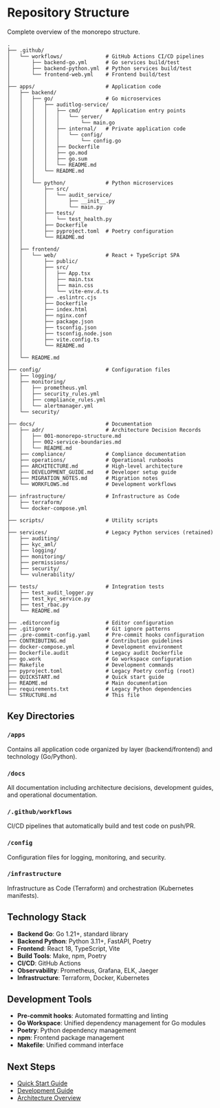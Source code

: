 # Repository Structure

Complete overview of the monorepo structure.

```
.
├── .github/
│   └── workflows/              # GitHub Actions CI/CD pipelines
│       ├── backend-go.yml      # Go services build/test
│       ├── backend-python.yml  # Python services build/test
│       └── frontend-web.yml    # Frontend build/test
│
├── apps/                       # Application code
│   ├── backend/
│   │   ├── go/                 # Go microservices
│   │   │   ├── auditlog-service/
│   │   │   │   ├── cmd/        # Application entry points
│   │   │   │   │   └── server/
│   │   │   │   │       └── main.go
│   │   │   │   ├── internal/   # Private application code
│   │   │   │   │   └── config/
│   │   │   │   │       └── config.go
│   │   │   │   ├── Dockerfile
│   │   │   │   ├── go.mod
│   │   │   │   ├── go.sum
│   │   │   │   └── README.md
│   │   │   └── README.md
│   │   │
│   │   └── python/             # Python microservices
│   │       ├── src/
│   │       │   └── audit_service/
│   │       │       ├── __init__.py
│   │       │       └── main.py
│   │       ├── tests/
│   │       │   └── test_health.py
│   │       ├── Dockerfile
│   │       ├── pyproject.toml  # Poetry configuration
│   │       └── README.md
│   │
│   ├── frontend/
│   │   └── web/                # React + TypeScript SPA
│   │       ├── public/
│   │       ├── src/
│   │       │   ├── App.tsx
│   │       │   ├── main.tsx
│   │       │   ├── main.css
│   │       │   └── vite-env.d.ts
│   │       ├── .eslintrc.cjs
│   │       ├── Dockerfile
│   │       ├── index.html
│   │       ├── nginx.conf
│   │       ├── package.json
│   │       ├── tsconfig.json
│   │       ├── tsconfig.node.json
│   │       ├── vite.config.ts
│   │       └── README.md
│   │
│   └── README.md
│
├── config/                     # Configuration files
│   ├── logging/
│   ├── monitoring/
│   │   ├── prometheus.yml
│   │   ├── security_rules.yml
│   │   ├── compliance_rules.yml
│   │   └── alertmanager.yml
│   └── security/
│
├── docs/                       # Documentation
│   ├── adr/                    # Architecture Decision Records
│   │   ├── 001-monorepo-structure.md
│   │   ├── 002-service-boundaries.md
│   │   └── README.md
│   ├── compliance/             # Compliance documentation
│   ├── operations/             # Operational runbooks
│   ├── ARCHITECTURE.md         # High-level architecture
│   ├── DEVELOPMENT_GUIDE.md    # Developer setup guide
│   ├── MIGRATION_NOTES.md      # Migration notes
│   └── WORKFLOWS.md            # Development workflows
│
├── infrastructure/             # Infrastructure as Code
│   ├── terraform/
│   └── docker-compose.yml
│
├── scripts/                    # Utility scripts
│
├── services/                   # Legacy Python services (retained)
│   ├── auditing/
│   ├── kyc_aml/
│   ├── logging/
│   ├── monitoring/
│   ├── permissions/
│   ├── security/
│   └── vulnerability/
│
├── tests/                      # Integration tests
│   ├── test_audit_logger.py
│   ├── test_kyc_service.py
│   ├── test_rbac.py
│   └── README.md
│
├── .editorconfig               # Editor configuration
├── .gitignore                  # Git ignore patterns
├── .pre-commit-config.yaml     # Pre-commit hooks configuration
├── CONTRIBUTING.md             # Contribution guidelines
├── docker-compose.yml          # Development environment
├── Dockerfile.audit            # Legacy audit Dockerfile
├── go.work                     # Go workspace configuration
├── Makefile                    # Development commands
├── pyproject.toml              # Legacy Poetry config (root)
├── QUICKSTART.md               # Quick start guide
├── README.md                   # Main documentation
├── requirements.txt            # Legacy Python dependencies
└── STRUCTURE.md                # This file

```

## Key Directories

### `/apps`
Contains all application code organized by layer (backend/frontend) and technology (Go/Python).

### `/docs`
All documentation including architecture decisions, development guides, and operational documentation.

### `/.github/workflows`
CI/CD pipelines that automatically build and test code on push/PR.

### `/config`
Configuration files for logging, monitoring, and security.

### `/infrastructure`
Infrastructure as Code (Terraform) and orchestration (Kubernetes manifests).

## Technology Stack

- **Backend Go**: Go 1.21+, standard library
- **Backend Python**: Python 3.11+, FastAPI, Poetry
- **Frontend**: React 18, TypeScript, Vite
- **Build Tools**: Make, npm, Poetry
- **CI/CD**: GitHub Actions
- **Observability**: Prometheus, Grafana, ELK, Jaeger
- **Infrastructure**: Terraform, Docker, Kubernetes

## Development Tools

- **Pre-commit hooks**: Automated formatting and linting
- **Go Workspace**: Unified dependency management for Go modules
- **Poetry**: Python dependency management
- **npm**: Frontend package management
- **Makefile**: Unified command interface

## Next Steps

- [Quick Start Guide](QUICKSTART.md)
- [Development Guide](docs/DEVELOPMENT_GUIDE.md)
- [Architecture Overview](docs/ARCHITECTURE.md)
